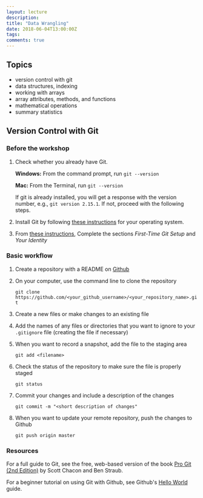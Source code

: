```yaml
---
layout: lecture
description: 
title: "Data Wrangling"
date: 2018-06-04T13:00:00Z
tags:
comments: true
---
```


## Topics
 * version control with git
 * data structures, indexing
 * working with arrays
 * array attributes, methods, and functions
 * mathematical operations
 * summary statistics

## Version Control with Git

### Before the workshop
 1. Check whether you already have Git.  
    
    **Windows:** From the command prompt, run `git --version`
    
    **Mac:** From the Terminal, run `git --version`
    
    If git is already installed, you will get a response with the version number, e.g., `git version 2.15.1`.  If not, proceed with the following steps.
 2. Install Git by following [these instructions](https://git-scm.com/book/en/v2/Getting-Started-Installing-Git) for your operating system.
 3. From [these instructions](https://git-scm.com/book/en/v2/Getting-Started-First-Time-Git-Setup), Complete the sections *First-Time Git Setup* and *Your Identity* 

### Basic workflow
 1. Create a repository with a README on [Github](https://github.com)
 2. On your computer, use the command line to clone the repository

    `git clone https://github.com/<your_github_username>/<your_repository_name>.git`
 3. Create a new files or make changes to an existing file
 4. Add the names of any files or directories that you want to ignore to your `.gitignore` file (creating the file if necessary)
 4. When you want to record a snapshot, add the file to the staging area

    `git add <filename>`
 5. Check the status of the repository to make sure the file is properly staged

    `git status`
 6. Commit your changes and include a description of the changes

    `git commit -m "<short description of changes"`
 7. When you want to update your remote repository, push the changes to Github

    `git push origin master`

### Resources
For a full guide to Git, see the free, web-based version of the book <a href="https://git-scm.com/book/en/v2" target="_blank">Pro Git (2nd Edition)</a> by Scott Chacon and Ben Straub.

For a beginner tutorial on using Git with Github, see Github's <a href="https://guides.github.com/activities/hello-world/" target="_blank">Hello World</a> guide.
